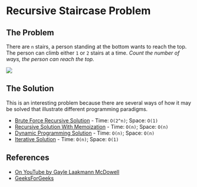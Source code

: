 # Recursive Staircase Problem

## The Problem

There are `n` stairs, a person standing at the bottom wants to reach the top. The person can climb either `1` or `2` stairs at a time. _Count the number of ways, the person can reach the top._

![](https://cdncontribute.geeksforgeeks.org/wp-content/uploads/nth-stair.png)

## The Solution

This is an interesting problem because there are several ways of how it may be solved that illustrate different programming paradigms.

- [Brute Force Recursive Solution](recursiveStaircaseBF.js) - Time: `O(2^n)`; Space: `O(1)`
- [Recursive Solution With Memoization](recursiveStaircaseMEM.js) - Time: `O(n)`; Space: `O(n)`
- [Dynamic Programming Solution](recursiveStaircaseDP.js) - Time: `O(n)`; Space: `O(n)`
- [Iterative Solution](recursiveStaircaseIT.js) - Time: `O(n)`; Space: `O(1)` 

## References

- [On YouTube by Gayle Laakmann McDowell](https://www.youtube.com/watch?v=eREiwuvzaUM&list=PLLXdhg_r2hKA7DPDsunoDZ-Z769jWn4R8&index=81&t=0s)
- [GeeksForGeeks](https://www.geeksforgeeks.org/count-ways-reach-nth-stair/)
